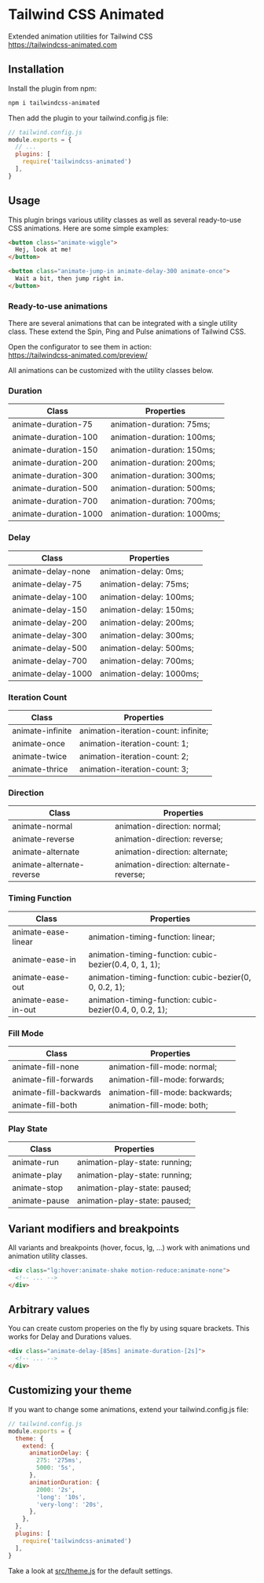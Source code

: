 # Tailwind CSS Animated

Extended animation utilities for Tailwind CSS<br>
https://tailwindcss-animated.com


## Installation

Install the plugin from npm:

```sh
npm i tailwindcss-animated
```

Then add the plugin to your tailwind.config.js file:

```js
// tailwind.config.js
module.exports = {
  // ...
  plugins: [
    require('tailwindcss-animated')
  ],
}
```


## Usage

This plugin brings various utility classes as well as several ready-to-use CSS animations. Here are some simple examples:

```html
<button class="animate-wiggle">
  Hej, look at me!
</button>

<button class="animate-jump-in animate-delay-300 animate-once">
  Wait a bit, then jump right in.
</button>
```

### Ready-to-use animations

There are several animations that can be integrated with a single utility class. These extend the Spin, Ping and Pulse animations of Tailwind CSS.

Open the configurator to see them in action:<br>
https://tailwindcss-animated.com/preview/

All animations can be customized with the utility classes below.

### Duration

| Class | Properties |
|-----|-----|
| animate-duration-75 | animation-duration: 75ms; |
| animate-duration-100 | animation-duration: 100ms; |
| animate-duration-150 | animation-duration: 150ms; |
| animate-duration-200 | animation-duration: 200ms; |
| animate-duration-300 | animation-duration: 300ms; |
| animate-duration-500 | animation-duration: 500ms; |
| animate-duration-700 | animation-duration: 700ms; |
| animate-duration-1000 | animation-duration: 1000ms; |

### Delay

| Class | Properties |
|-----|-----|
| animate-delay-none | animation-delay: 0ms; |
| animate-delay-75 | animation-delay: 75ms; |
| animate-delay-100 | animation-delay: 100ms; |
| animate-delay-150 | animation-delay: 150ms; |
| animate-delay-200 | animation-delay: 200ms; |
| animate-delay-300 | animation-delay: 300ms; |
| animate-delay-500 | animation-delay: 500ms; |
| animate-delay-700 | animation-delay: 700ms; |
| animate-delay-1000 | animation-delay: 1000ms; |

### Iteration Count

| Class | Properties |
|-----|-----|
| animate-infinite | animation-iteration-count: infinite; |
| animate-once | animation-iteration-count: 1; |
| animate-twice | animation-iteration-count: 2; |
| animate-thrice | animation-iteration-count: 3; |

### Direction

| Class | Properties |
|-----|-----|
| animate-normal | animation-direction: normal; |
| animate-reverse | animation-direction: reverse; |
| animate-alternate | animation-direction: alternate; |
| animate-alternate-reverse | animation-direction: alternate-reverse; |

### Timing Function

| Class | Properties |
|-----|-----|
| animate-ease-linear | animation-timing-function: linear; |
| animate-ease-in | animation-timing-function: cubic-bezier(0.4, 0, 1, 1); |
| animate-ease-out | animation-timing-function: cubic-bezier(0, 0, 0.2, 1); |
| animate-ease-in-out | animation-timing-function: cubic-bezier(0.4, 0, 0.2, 1); |

### Fill Mode

| Class | Properties |
|-----|-----|
| animate-fill-none | animation-fill-mode: normal; |
| animate-fill-forwards | animation-fill-mode: forwards; |
| animate-fill-backwards | animation-fill-mode: backwards; |
| animate-fill-both | animation-fill-mode: both; |

### Play State

| Class | Properties |
|-----|-----|
| animate-run | animation-play-state: running; |
| animate-play | animation-play-state: running; |
| animate-stop | animation-play-state: paused; |
| animate-pause | animation-play-state: paused; |

## Variant modifiers and breakpoints

All variants and breakpoints (hover, focus, lg, ...) work with animations und animation utility classes.

```html
<div class="lg:hover:animate-shake motion-reduce:animate-none">
  <!-- ... -->
</div>
```

## Arbitrary values

You can create custom properies on the fly by using square brackets. This works for Delay and Durations values.

```html
<div class="animate-delay-[85ms] animate-duration-[2s]">
  <!-- ... -->
</div>
```

## Customizing your theme

If you want to change some animations, extend your tailwind.config.js file:

```js
// tailwind.config.js
module.exports = {
  theme: {
    extend: {
      animationDelay: {
        275: '275ms',
        5000: '5s',
      },
      animationDuration: {
        2000: '2s',
        'long': '10s',
        'very-long': '20s',
      },
    },
  },
  plugins: [
    require('tailwindcss-animated')
  ],
}
```

Take a look at [src/theme.js](https://github.com/new-data-services/tailwindcss-animated/blob/main/src/theme.js) for the default settings.
